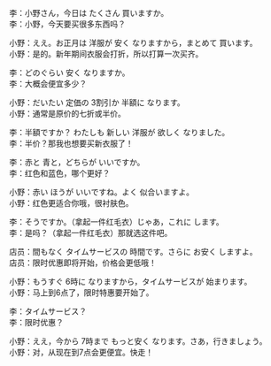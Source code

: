 李：小野さん，今日は たくさん 買いますか。  
李：小野，今天要买很多东西吗？  

小野：ええ。お正月は 洋服が 安く なりますから，まとめて 買います。  
小野：是的。新年期间衣服会打折，所以打算一次买齐。  

李：どのぐらい 安く なりますか。  
李：大概会便宜多少？  

小野：だいたい 定価の 3割引か 半額に なります。  
小野：通常是原价的七折或半价。  

李：半額ですか？ わたしも 新しい 洋服が 欲しく なりました。  
李：半价？那我也想要买新衣服了！  

李：赤と 青と，どちらが いいですか。  
李：红色和蓝色，哪个更好？  

小野：赤い ほうが いいですね。よく 似合いますよ。  
小野：红色更适合你哦，很衬肤色。  

李：そうですか。（拿起一件红毛衣）じゃあ，これに します。  
李：是吗？（拿起一件红毛衣）那就选这件吧。  

店员：間もなく タイムサービスの 時間です。さらに お安く しますよ。  
店员：限时优惠即将开始，价格会更低哦！  

小野：もうすぐ 6時に なりますから，タイムサービスが 始まります。  
小野：马上到6点了，限时特惠要开始了。  

李：タイムサービス？  
李：限时优惠？  

小野：ええ，今から 7時まで もっと安く なります。さあ，行きましょう。  
小野：对，从现在到7点会更便宜。快走！
